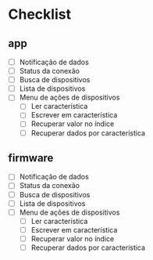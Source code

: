 # Checklist

## app

- [ ] Notificação de dados
- [ ] Status da conexão
- [ ] Busca de dispositivos
- [ ] Lista de dispositivos
- [ ] Menu de ações de dispositivos
    - [ ] Ler característica
    - [ ] Escrever em característica
    - [ ] Recuperar valor no índice
    - [ ] Recuperar dados por característica

## firmware

- [ ] Notificação de dados
- [ ] Status da conexão
- [ ] Busca de dispositivos
- [ ] Lista de dispositivos
- [ ] Menu de ações de dispositivos
    - [ ] Ler característica
    - [ ] Escrever em característica
    - [ ] Recuperar valor no índice
    - [ ] Recuperar dados por característica